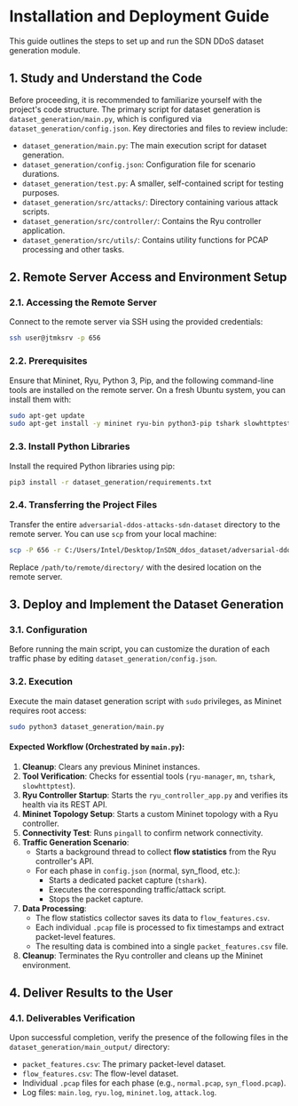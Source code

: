 # Installation and Deployment Guide

This guide outlines the steps to set up and run the SDN DDoS dataset generation module.

## 1. Study and Understand the Code

Before proceeding, it is recommended to familiarize yourself with the project's code structure. The primary script for dataset generation is `dataset_generation/main.py`, which is configured via `dataset_generation/config.json`. Key directories and files to review include:

-   `dataset_generation/main.py`: The main execution script for dataset generation.
-   `dataset_generation/config.json`: Configuration file for scenario durations.
-   `dataset_generation/test.py`: A smaller, self-contained script for testing purposes.
-   `dataset_generation/src/attacks/`: Directory containing various attack scripts.
-   `dataset_generation/src/controller/`: Contains the Ryu controller application.
-   `dataset_generation/src/utils/`: Contains utility functions for PCAP processing and other tasks.

## 2. Remote Server Access and Environment Setup

### 2.1. Accessing the Remote Server

Connect to the remote server via SSH using the provided credentials:

```bash
ssh user@jtmksrv -p 656
```

### 2.2. Prerequisites

Ensure that Mininet, Ryu, Python 3, Pip, and the following command-line tools are installed on the remote server. On a fresh Ubuntu system, you can install them with:

```bash
sudo apt-get update
sudo apt-get install -y mininet ryu-bin python3-pip tshark slowhttptest
```

### 2.3. Install Python Libraries

Install the required Python libraries using pip:

```bash
pip3 install -r dataset_generation/requirements.txt
```

### 2.4. Transferring the Project Files

Transfer the entire `adversarial-ddos-attacks-sdn-dataset` directory to the remote server. You can use `scp` from your local machine:

```bash
scp -P 656 -r C:/Users/Intel/Desktop/InSDN_ddos_dataset/adversarial-ddos-attacks-sdn-dataset user@jtmksrv:/path/to/remote/directory/
```

Replace `/path/to/remote/directory/` with the desired location on the remote server.

## 3. Deploy and Implement the Dataset Generation

### 3.1. Configuration

Before running the main script, you can customize the duration of each traffic phase by editing `dataset_generation/config.json`.

### 3.2. Execution

Execute the main dataset generation script with `sudo` privileges, as Mininet requires root access:

```bash
sudo python3 dataset_generation/main.py
```

#### Expected Workflow (Orchestrated by `main.py`):

1.  **Cleanup**: Clears any previous Mininet instances.
2.  **Tool Verification**: Checks for essential tools (`ryu-manager`, `mn`, `tshark`, `slowhttptest`).
3.  **Ryu Controller Startup**: Starts the `ryu_controller_app.py` and verifies its health via its REST API.
4.  **Mininet Topology Setup**: Starts a custom Mininet topology with a Ryu controller.
5.  **Connectivity Test**: Runs `pingall` to confirm network connectivity.
6.  **Traffic Generation Scenario**:
    *   Starts a background thread to collect **flow statistics** from the Ryu controller's API.
    *   For each phase in `config.json` (normal, syn_flood, etc.):
        *   Starts a dedicated packet capture (`tshark`).
        *   Executes the corresponding traffic/attack script.
        *   Stops the packet capture.
7.  **Data Processing**:
    *   The flow statistics collector saves its data to `flow_features.csv`.
    *   Each individual `.pcap` file is processed to fix timestamps and extract packet-level features.
    *   The resulting data is combined into a single `packet_features.csv` file.
8.  **Cleanup**: Terminates the Ryu controller and cleans up the Mininet environment.

## 4. Deliver Results to the User

### 4.1. Deliverables Verification

Upon successful completion, verify the presence of the following files in the `dataset_generation/main_output/` directory:

-   `packet_features.csv`: The primary packet-level dataset.
-   `flow_features.csv`: The flow-level dataset.
-   Individual `.pcap` files for each phase (e.g., `normal.pcap`, `syn_flood.pcap`).
-   Log files: `main.log`, `ryu.log`, `mininet.log`, `attack.log`.
